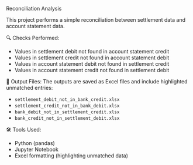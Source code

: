 Reconciliation Analysis

This project performs a simple reconciliation between settlement data and account statement data.

 🔍 Checks Performed:
- Values in settlement debit not found in account statement credit
- Values in settlement credit not found in account statement debit
- Values in account statement debit not found in settlement credit
- Values in account statement credit not found in settlement debit

 📂 Output Files:
The outputs are saved as Excel files and include highlighted unmatched entries:
- `settlement_debit_not_in_bank_credit.xlsx`
- `settlement_credit_not_in_bank_debit.xlsx`
- `bank_debit_not_in_settlement_credit.xlsx`
- `bank_credit_not_in_settlement_debit.xlsx`

 🛠 Tools Used:
- Python (pandas)
- Jupyter Notebook
- Excel formatting (highlighting unmatched data)

